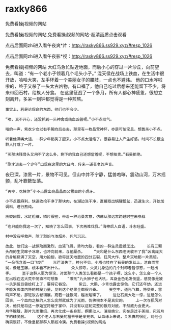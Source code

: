 # raxky866
免费看操j视频的网站

免费看操j视频的网站,免费看操j视频的网站-超清画质点击观看

点击后面网zhi进入看午夜爽*片：http://raxky866.ss929.xyz/#resp_1026

点击后面网zhi进入看午夜影*视：http://raxky866.ss929.xyz/#resp_1026

免费看操j视频的网站    大红鸟急忙贴近地面，而后小心的穿过一片沙丘，向前望去，叫道：“有一个老小子领着几个毛头小子。”    混天侯在战场上铁血，在生活中很开放，哈哈大笑，左手环着一个美丽女子的腰肢，一点也不避讳。    他的口水哗啦啦的，终于又杀了一头太古凶物，有口福了，他自己吃过后想来还能留下不少，将来带回石村，给族人分食。    在这里征战了一个多月，所有人都心神疲惫，很想立刻离开，多呆一刻钟都觉得是一种煎熬。

    事实上，若是论保命的东西，他们也不会少。

    “唉，真不开心，还没抓到一头神禽或纯血凶兽呢。”小不点叹气。

    嗡的一声，紫衣少女以右手腕向后击去，那里有一枚晶莹神环，亦是可怕宝具，想轰杀小不点。

    听着他满嘴大话，一群少年都笑了起来。小不点太活络了。很容易让人产生好感。时间不长跟这群人打成了一片。

    “买那块残骨头又用不了这么多，剩下的我自己还想留着呢，不想拍卖。”石昊拒绝。

    “刚才进去一个少年”出现在这里的大日内，传来一道苍老的声音。

夜已深，漆黑一片，景物不可见。但山中并不宁静，猛兽咆哮，震动山河，万木摇颤，乱叶簌簌坠落。

    “再吵，吃掉你”小不点露出亮晶晶而又雪白的小虎牙。

    小不点很麻利，快速收拾干净了那块肉，在湖边洗干净，直接取出锅罐瓢盆，迅速生火，开始加调料，进行熬炖。

    灰蛟凶悍，水缸粗细，鳞片很密，带着一种沧桑古意，仿佛从那远古跨越时空来参战

    “也只能伤我这一次了，知晓了怎么回事，下次再难伐我。”海神后人自语，斗志旺盛。

    村中没有呼救声，除了烈焰与浓烟外，死气沉沉。

    故此，他们这一战惊险而激烈，血液飞溅，势均力敌，看的一群生灵震撼无比。    长有三颗头颅的生灵眸子冰寒，也冲向前来，与他厮杀。    “天和是什么东西老天收不了我”凶禽庞大的身躯挤满了天空，用力拍翅，欲将这天地震的四分五裂，狂风大作，整片天地都一片黑暗。    “一朵花含着一口飞剑”    光芒消失了，神台不见，小塔也挂在了石昊的发丝上，洁白而莹润，像是玉雕，根本看不出什么。    众人惊呼，火灵儿身边的几个封印者皆惊怒，一起出手。    至于这群人更为惊诧，对面那个人类怎么看都是一个孩子啊，这么小，怎么会一个人在出现在这大荒中简直不可想象    “嗷吼”九头狮子也大吼，浑身金色毛发倒竖，感觉像是被一头洪荒巨兽给盯上了，要将它吞没。    紫云、大鹏、小青也露出惊色，它们还年幼，还远不能发挥体内符的神秘力量，见到这个结果全都很兴奋。    天空中，道光飞舞，符交织，雷鸣声不绝，那斑驳古卷铺展，宛若一挂银河，越发璀璨了。    这让石昊大吃一惊，这是怎么回事，一个血肉之躯的人怎么突然就成为了光雨，仿佛根本不是真实的。    上一次与狈风对决，他只是将这一原始宝符融于掌中，并没有以这轮完整的银月对敌，不然威力会更大。    月华朦胧，那片光雨重组，再次化成一条身影，婀娜动人，清丽绝尘，实在是过于美丽，宛若月下的精灵般。    这个老人与石昊的祖爷爷是亲兄弟，从血缘上来说，关系真的很近，对他也确实很好，不像皇都那群人那般冷漠。免费看操j视频的网站
